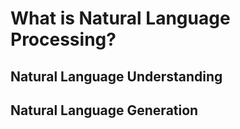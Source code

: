 # What is Natural Language Processing?

## Natural Language Understanding

## Natural Language Generation